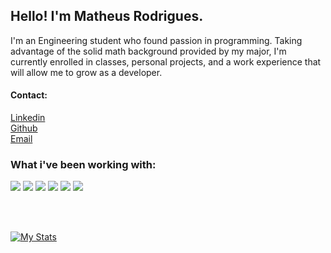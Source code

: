 <strong>
    <h2>Hello! I'm Matheus Rodrigues.</h2>
</strong>

<p >
    I'm an Engineering student who found passion in programming. Taking advantage of the solid math background provided by my major, I'm currently enrolled in classes, personal projects, and a work experience that will allow me to grow as a developer.
</p>


<h4>
    Contact:
</h4>

<p >
    <a href="https://www.linkedin.com/in/matrodrigues123/">Linkedin</a>
    <br>
    <a href="https://github.com/matrodrigues123">Github</a>
    <br>
    <a href="mailto:matheusraofc@gmail.com">Email</a>
</p>

<h3>
    What i've been working with:
</h3>

![](https://img.shields.io/badge/-Python-informational?style=for-the-badge&logo=python&color=000000)
![](https://img.shields.io/badge/-React-informational?style=for-the-badge&logo=React&reactColor=white&color=000000)
![](https://img.shields.io/badge/-CSS-informational?style=for-the-badge&logo=css3&color=000000)
![](https://img.shields.io/badge/-GitHub-informational?style=for-the-badge&logo=github&&color=000000)
![](https://img.shields.io/badge/-JavaScript-informational?style=for-the-badge&logo=JavaScript&color=000000)
![](https://img.shields.io/badge/-HTML-informational?style=for-the-badge&logo=html5&color=000000)




<br />
<br />

[![My Stats](https://github-readme-stats.vercel.app/api?username=matrodrigues123&count_private=true&show_icons=true&theme=dracula&hide_border=true)](https://github.com/VergaraC/VergaraC)
<br/>
<!-- ![Top Langs](https://github-readme-stats.vercel.app/api/top-langs/?username=matrodrigues&theme=dracula&hide_border=true&exclude_repo=ludum-dare-47) -->
